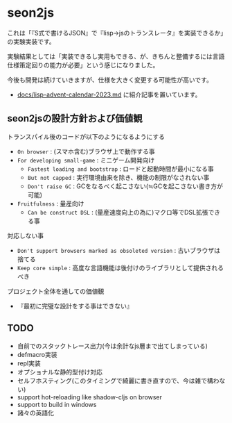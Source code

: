 # seon2js

これは「『S式で書けるJSON』で『lisp->jsのトランスレータ』を実装できるか」の実験実装です。

実験結果としては「実装できるし実用もできる、が、きちんと整備するには言語仕様策定回りの能力が必要」という感じになりました。

今後も開発は続けていきますが、仕様を大きく変更する可能性が高いです。

- [docs/lisp-advent-calendar-2023.md](docs/lisp-advent-calendar-2023.md) に紹介記事を置いています。


## seon2jsの設計方針および価値観

トランスパイル後のコードが以下のようになるようにする

- `On browser` : (スマホ含む)ブラウザ上で動作する事
- `For developing small-game` : ミニゲーム開発向け
    - `Fastest loading and bootstrap` : ロードと起動時間が最小になる事
    - `But not capped` : 実行環境由来を除き、機能の制限がなされない事
    - `Don't raise GC` : GCをなるべく起こさない(≒GCを起こさない書き方が可能)
- `Fruitfulness` : 量産向け
    - `Can be construct DSL` : (量産速度向上の為に)マクロ等でDSL拡張できる事


対応しない事

- `Don't support browsers marked as obsoleted version` : 古いブラウザは捨てる
- `Keep core simple` : 高度な言語機能は後付けのライブラリとして提供されるべき


プロジェクト全体を通しての価値観

- 『最初に完璧な設計をする事はできない』


## TODO

- 自前でのスタックトレース出力(今は余計なjs層まで出てしまっている)
- defmacro実装
- repl実装
- オプショナルな静的型付け対応
- セルフホスティング(このタイミングで綺麗に書き直すので、今は雑で構わない)
- support hot-reloading like shadow-cljs on browser
- support to build in windows
- 諸々の英語化


